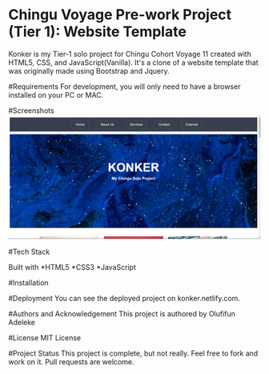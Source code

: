 # Chingu Voyage Pre-work Project (Tier 1): Website Template

Konker is my Tier-1 solo project for Chingu Cohort Voyage 11 created with HTML5, CSS, and JavaScript(Vanilla).
It's a clone of a website template that was originally made using Bootstrap and Jquery.

#Requirements
For development, you will only need to have a browser installed on your PC or MAC.

#Screenshots
<img src="img/Screenshot-1.png">

#Tech Stack

Built with
    *HTML5
    *CSS3
    *JavaScript

#Installation

#Deployment
You can see the deployed project on konker.netlify.com.

#Authors and Acknowledgement
This project is authored by Olufifun Adeleke

#License
MIT License

#Project Status
This project is complete, but not really. Feel free to fork and work on it.
Pull requests are welcome.